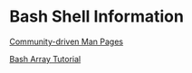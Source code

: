 # Bash Shell Information


[Community-driven Man Pages](https://github.com/tldr-pages/tldr)

[Bash Array Tutorial](https://www.thegeekstuff.com/2010/06/bash-array-tutorial/)
